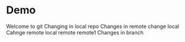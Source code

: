 # Demo
Welcome to git
Changing in local repo
Changes in remote
change local
Cahnge remote
local
remote
remote1
Changes in branch